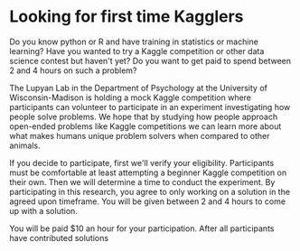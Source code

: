 # Looking for first time Kagglers

Do you know python or R and have training in statistics or machine learning? Have you wanted to try a Kaggle competition or other data science contest but haven't yet? Do you want to get paid to spend between 2 and 4 hours on such a problem?

The Lupyan Lab in the Department of Psychology at the University of Wisconsin-Madison is holding a mock Kaggle competition where participants can volunteer to participate in an experiment investigating how people solve problems. We hope that by studying how people approach open-ended problems like Kaggle competitions we can learn more about what makes humans unique problem solvers when compared to other animals.

If you decide to participate, first we'll verify your eligibility. Participants must be comfortable at least attempting a beginner Kaggle competition on their own. Then we will determine a time to conduct the experiment. By participating in this research, you agree to only working on a solution in the agreed upon timeframe. You will be given between 2 and 4 hours to come up with a solution.

You will be paid $10 an hour for your participation. After all participants have contributed solutions
